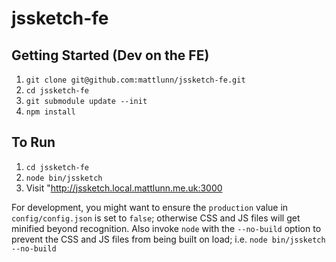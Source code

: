 jssketch-fe
===========

Getting Started (Dev on the FE)
-----

 1. `git clone git@github.com:mattlunn/jssketch-fe.git`
 2. `cd jssketch-fe`
 3. `git submodule update --init`
 5. `npm install`

To Run
-----

 1. `cd jssketch-fe`
 2. `node bin/jssketch`
 3. Visit "http://jssketch.local.mattlunn.me.uk:3000

For development, you might want to ensure the `production` value in `config/config.json` is set to `false`; otherwise CSS
and JS files will get minified beyond recognition. Also invoke `node` with the `--no-build` option to prevent the CSS
and JS files from being built on load; i.e. `node bin/jssketch --no-build`
